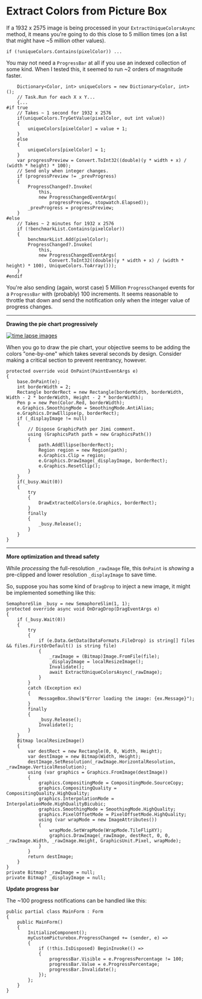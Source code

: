 # Extract Colors from Picture Box

If a 1932 x 2575 image is being processed in your `ExtractUniqueColorsAsync` method, it means you're going to do this close to 5 million times (on a list that might have ~5 million other values). 

```
if (!uniqueColors.Contains(pixelColor)) ...
```
You may not need a `ProgressBar` at all if you use an indexed collection of some kind. When I tested this, it seemed to run ~2 orders of magnitude faster.

```
    Dictionary<Color, int> uniqueColors = new Dictionary<Color, int>();
    // Task.Run for each X x Y...
    {...
#if true
    // Takes ~ 1 second for 1932 x 2576
    if(uniqueColors.TryGetValue(pixelColor, out int value))
    {
        uniqueColors[pixelColor] = value + 1;
    }
    else
    {
        uniqueColors[pixelColor] = 1;
    }
    var progressPreview = Convert.ToInt32((double)(y * width + x) / (width * height) * 100);
    // Send only when integer changes.
    if (progressPreview != _prevProgress)
    {
        ProgressChanged?.Invoke(
            this,
            new ProgressChangedEventArgs(
                progressPreview, stopwatch.Elapsed));
        _prevProgress = progressPreview;
    }
#else
    // Takes ~ 2 minutes for 1932 x 2576
    if (!benchmarkList.Contains(pixelColor))
    {
        benchmarkList.Add(pixelColor);
        ProgressChanged?.Invoke(
            this,
            new ProgressChangedEventArgs(
                Convert.ToInt32((double)(y * width + x) / (width * height) * 100), UniqueColors.ToArray()));
    }
#endif
```

You're also sending (again, worst case) 5 Million `ProgressChanged` events for a `ProgressBar` with (probably) 100 increments. It seems reasonable to throttle that down and send the notification only when the integer value of progress changes.

___

**Drawing the pie chart progressively**

[![time lapse images][1]][1]

When you go to draw the pie chart, your objective seems to be adding the colors "one-by-one" which takes several seconds by design. Consider making a critical section to prevent reentrancy, however.

```
protected override void OnPaint(PaintEventArgs e)
{
    base.OnPaint(e);
    int borderWidth = 2;
    Rectangle borderRect = new Rectangle(borderWidth, borderWidth, Width - 2 * borderWidth, Height - 2 * borderWidth);
    Pen p = new Pen(Color.Red, borderWidth);
    e.Graphics.SmoothingMode = SmoothingMode.AntiAlias;
    e.Graphics.DrawEllipse(p, borderRect);
    if (_displayImage != null)
    {
        // Dispose GraphicPath per Jimi comment.
        using (GraphicsPath path = new GraphicsPath())
        {
            path.AddEllipse(borderRect);
            Region region = new Region(path);
            e.Graphics.Clip = region;
            e.Graphics.DrawImage(_displayImage, borderRect);
            e.Graphics.ResetClip();
        }
    }
    if(_busy.Wait(0))
    {
        try
        {
            DrawExtractedColors(e.Graphics, borderRect);
        }
        finally
        {
            _busy.Release();
        }
    }
}
```
___
**More optimization and thread safety**

While _processing_ the full-resolution `_rawImage` file, this `OnPaint` is _showing_ a pre-clipped and lower resolution `_displayImage` to save time. 

So, suppose you has some kind of `DragDrop` to inject a new image, it might be implemented something like this:

```
SemaphoreSlim _busy = new SemaphoreSlim(1, 1);
protected override async void OnDragDrop(DragEventArgs e)
{
    if (_busy.Wait(0))
    {
        try
        {
            if (e.Data.GetData(DataFormats.FileDrop) is string[] files && files.FirstOrDefault() is string file)
            {
                _rawImage = (Bitmap)Image.FromFile(file);
                _displayImage = localResizeImage();
                Invalidate();
                await ExtractUniqueColorsAsync(_rawImage);
            }
        }
        catch (Exception ex)
        {
            MessageBox.Show($"Error loading the image: {ex.Message}");
        }
        finally
        {
            _busy.Release();
            Invalidate();
        }
    }
    Bitmap localResizeImage()
    {
        var destRect = new Rectangle(0, 0, Width, Height);
        var destImage = new Bitmap(Width, Height);
        destImage.SetResolution(_rawImage.HorizontalResolution, _rawImage.VerticalResolution);
        using (var graphics = Graphics.FromImage(destImage))
        {
            graphics.CompositingMode = CompositingMode.SourceCopy;
            graphics.CompositingQuality = CompositingQuality.HighQuality;
            graphics.InterpolationMode = InterpolationMode.HighQualityBicubic;
            graphics.SmoothingMode = SmoothingMode.HighQuality;
            graphics.PixelOffsetMode = PixelOffsetMode.HighQuality;
            using (var wrapMode = new ImageAttributes())
            {
                wrapMode.SetWrapMode(WrapMode.TileFlipXY);
                graphics.DrawImage(_rawImage, destRect, 0, 0, _rawImage.Width, _rawImage.Height, GraphicsUnit.Pixel, wrapMode);
            }
        }
        return destImage;
    }
}
private Bitmap? _rawImage = null;
private Bitmap? _displayImage = null;
```

**Update progress bar**

The ~100 progress notifications can be handled like this:

```
public partial class MainForm : Form
{
    public MainForm()
    {
        InitializeComponent();
        myCustomPicturebox.ProgressChanged += (sender, e) =>
        {
            if (!this.IsDisposed) BeginInvoke(() =>
            {
                progressBar.Visible = e.ProgressPercentage != 100;
                progressBar.Value = e.ProgressPercentage;
                progressBar.Invalidate();
            });
        };
    }
}
```


  [1]: https://i.stack.imgur.com/0hKxo.jpg
